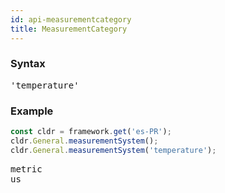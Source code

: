 ```yaml
---
id: api-measurementcategory
title: MeasurementCategory
---
```


### Syntax

<pre class="syntax">
'temperature'
</pre>

### Example

```typescript
const cldr = framework.get('es-PR');
cldr.General.measurementSystem();
cldr.General.measurementSystem('temperature');
```

<pre class="output">
metric
us
</pre>
